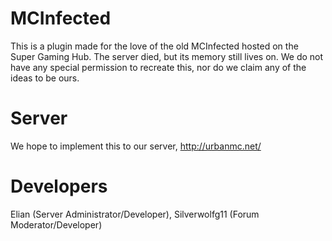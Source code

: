 # MCInfected
This is a plugin made for the love of the old MCInfected hosted
on the Super Gaming Hub. The server died, but its memory still
lives on. We do not have any special permission to recreate
this, nor do we claim any of the ideas to be ours.
# Server
We hope to implement this to our server, http://urbanmc.net/
# Developers
Elian (Server Administrator/Developer), Silverwolfg11 (Forum
Moderator/Developer)